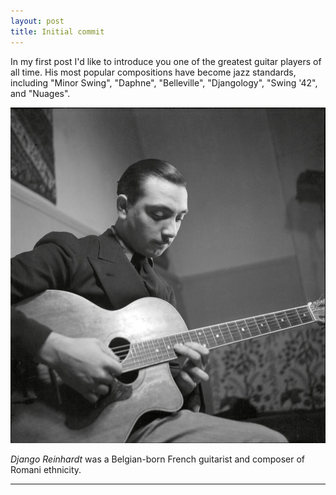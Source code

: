 ```yaml
---
layout: post
title: Initial commit
---
```


In my first post I'd like to introduce you one of the greatest guitar players of all time.
His most popular compositions have become jazz standards, including "Minor Swing", "Daphne", "Belleville", "Djangology", "Swing '42", and "Nuages".

![Django Reinhardt](/public/images/djangoreinhardt.jpg)

*Django Reinhardt* was a Belgian-born French guitarist and composer of Romani ethnicity.

-----